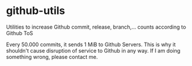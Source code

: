 # github-utils
Utilities to increase Github commit, release, branch,... counts according to Github ToS

Every 50.000 commits, it sends 1 MiB to Github Servers. This is why it shouldn't cause disruption of service to Github in any way. If I am doing something wrong, please contact me.